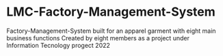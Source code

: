 # LMC-Factory-Management-System
Factory-Management-System built for an apparel garment with eight main business functions
Created by eight members as a project under Information Tecnology progect 2022

